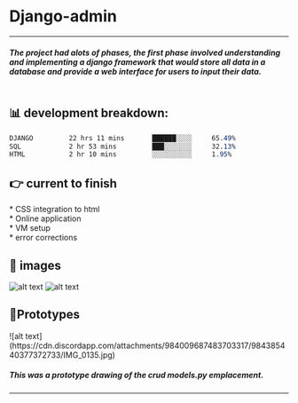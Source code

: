 # Django-admin
<hr>
<table>
<h5>The project had alots of phases, the first phase involved understanding and implementing a django framework that would store all data in a database and provide a web interface for users to input their data. <h5>
<table/>
<h2>📊 development breakdown: </h2>

  ```css
  DJANGO         22 hrs 11 mins       ██████░░░░     65.49%
  SQL            2 hr 53 mins         ███░░░░░░░     32.13%
  HTML           2 hr 10 mins         ░░░░░░░░░░     1.95%
  ```
  <h2>👉 current to finish</h2>
  * CSS integration to html <br />
  * Online application <br />
  * VM setup  <br />
  * error corrections <br />
  
  <h2>📝 images</h2>

![alt text](https://astra.icu/saepng.png)
  ![alt text](https://astra.icu/sae2.png)
<h2>🦿Prototypes</h2>
  ![alt text](https://cdn.discordapp.com/attachments/984009687483703317/984385440377372733/IMG_0135.jpg)
  <h5>This was a prototype drawing of the crud models.py emplacement.<h5>
<hr>
